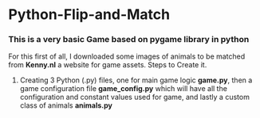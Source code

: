 # Python-Flip-and-Match
### This is a very basic Game based on pygame library in python
For this first of all, I downloaded some images of animals to be matched from **Kenny.nl** a website for game assets.
Steps to Create it.
1. Creating 3 Python (.py) files, one for main game logic **game.py**, then a game configuration file **game_config.py** which will have all the configuration and constant values used for game, and lastly a custom class of animals **animals.py**
